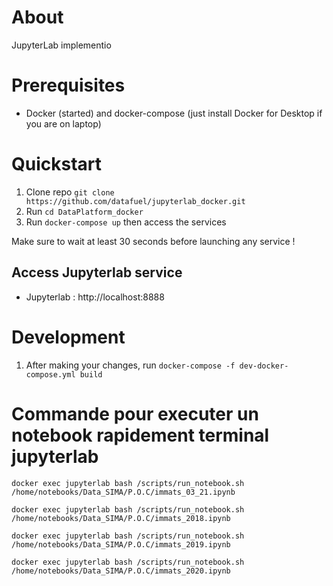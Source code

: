 # About
JupyterLab implementio

# Prerequisites
- Docker (started) and docker-compose (just install Docker for Desktop if you are on laptop) 

# Quickstart
1. Clone repo `git clone https://github.com/datafuel/jupyterlab_docker.git`
2. Run `cd DataPlatform_docker`
3. Run `docker-compose up` then access the services

Make sure to wait at least 30 seconds before launching any service ! 

## Access Jupyterlab service
  - Jupyterlab : http://localhost:8888


# Development
1. After making your changes, run `docker-compose -f dev-docker-compose.yml build`



# Commande pour executer un notebook rapidement terminal jupyterlab
`docker exec jupyterlab bash /scripts/run_notebook.sh /home/notebooks/Data_SIMA/P.O.C/immats_03_21.ipynb`

`docker exec jupyterlab bash /scripts/run_notebook.sh /home/notebooks/Data_SIMA/P.O.C/immats_2018.ipynb`

`docker exec jupyterlab bash /scripts/run_notebook.sh /home/notebooks/Data_SIMA/P.O.C/immats_2019.ipynb`

`docker exec jupyterlab bash /scripts/run_notebook.sh /home/notebooks/Data_SIMA/P.O.C/immats_2020.ipynb`